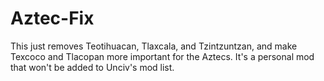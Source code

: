 # Aztec-Fix
This just removes Teotihuacan, Tlaxcala, and Tzintzuntzan, and make Texcoco and Tlacopan more important for the Aztecs. It's a personal mod that won't be added to Unciv's mod list.
